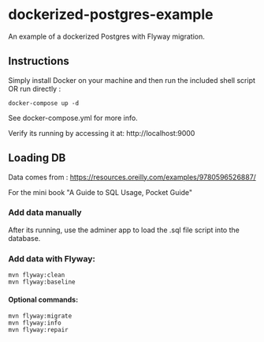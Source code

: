 # dockerized-postgres-example

An example of a dockerized Postgres with Flyway migration.

## Instructions

Simply install Docker on your machine and then run the included shell script OR run directly :

    docker-compose up -d


See docker-compose.yml for more info.

Verify its running by accessing it at:  http://localhost:9000


## Loading DB

Data comes from : https://resources.oreilly.com/examples/9780596526887/

For the mini book "A Guide to SQL Usage, Pocket Guide"  

### Add data manually

After its running, use the adminer app to load the .sql file script into the database.

### Add data with Flyway:

    mvn flyway:clean
    mvn flyway:baseline

#### Optional commands:

    mvn flyway:migrate
    mvn flyway:info
    mvn flyway:repair
